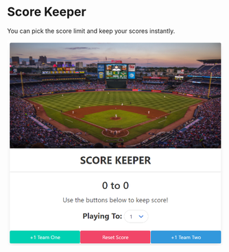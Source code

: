 # Score Keeper

You can pick the score limit and keep your scores instantly.

<img src="score-keeper.png" alt="score-keeper" />